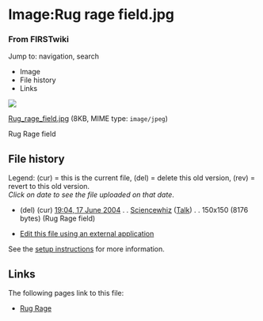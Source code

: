 

# Image:Rug rage field.jpg

### From FIRSTwiki

Jump to: navigation, search

  * Image
  * File history
  * Links

![](/media/e/eb/Rug_rage_field.jpg)

[Rug_rage_field.jpg](/media/e/eb/Rug_rage_field.jpg "Rug rage field.jpg" )
(8KB, MIME type: `image/jpeg`)

Rug Rage field

## File history

Legend: (cur) = this is the current file, (del) = delete this old version,
(rev) = revert to this old version.  
_Click on date to see the file uploaded on that date_.

  * (del) (cur) [19:04, 17 June 2004](/media/e/eb/Rug_rage_field.jpg "/media/e/eb/Rug rage field.jpg" ) . . [Sciencewhiz](User:Sciencewhiz "User:Sciencewhiz" ) ([Talk](/index.php?title=User_talk:Sciencewhiz&action=edit "User talk:Sciencewhiz" )) . . 150x150 (8176 bytes) (Rug Rage field)
  

  * [Edit this file using an external application](/index.php?title=Image:Rug_rage_field.jpg&action=edit&externaledit=true&mode=file "Image:Rug rage field.jpg" )

See the [setup
instructions](http://meta.wikimedia.org/wiki/Help:External_editors
"http://meta.wikimedia.org/wiki/Help:External_editors" ) for more information.

## Links

The following pages link to this file:

  * [Rug Rage](Rug_Rage "Rug Rage" )


